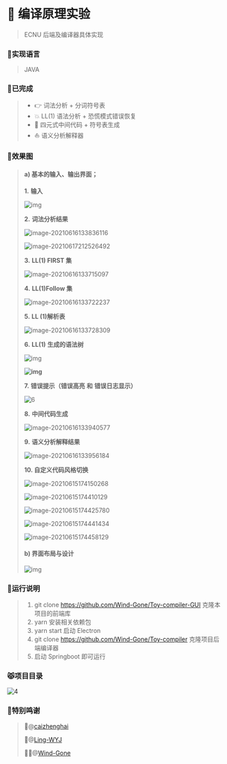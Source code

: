 # 🎁 编译原理实验

> ECNU 后端及编译器具体实现

### :bear:实现语言

> JAVA

### :koala:已完成

> - 👉 词法分析 + 分词符号表
> - :boom: LL(1) 语法分析 + 恐慌模式错误恢复
> - :star2: 四元式中间代码 + 符号表生成
> - :sailboat: 语义分析解释器

### :dog:效果图

> #### a) 基本的输入、输出界面；
>
>
>
> **1.** **输入**
>
> ![img](Readme.assets/clip_image002.png)
>
>
>
> **2.** **词法分析结果**
>
> ![image-20210616133836116](Readme.assets/image-20210616133836116.png)
>
> ![image-20210617212526492](Readme.assets/image-20210617212526492.png)
>
>
>
> **3.** **LL(1) FIRST 集**
>
> ![image-20210616133715097](Readme.assets/image-20210616133715097.png)
>
>
>
> **4.** **LL(1)Follow 集**
>
> ![image-20210616133722237](Readme.assets/image-20210616133722237.png)
>
>
>
> **5.** **LL (1)解析表**
>
> ![image-20210616133728309](Readme.assets/image-20210616133728309.png)
>
>
>
> **6.** **LL(1)** **生成的语法树**
>
> ![img](Readme.assets/clip_image012.png)
>
> **![img](Readme.assets/clip_image014.jpg)**
>
>
>
> **7.** **错误提示（错误高亮** **和** **错误日志显示）**
>
> ![6](Readme.assets/6.png)
>
>
>
> **8.** **中间代码生成**
>
> ![image-20210616133940577](Readme.assets/image-20210616133940577.png)
>
>
>
> **9.** **语义分析解释结果**
>
> ![image-20210616133956184](Readme.assets/image-20210616133956184.png)
>
>
>
> **10. 自定义代码风格切换**
>
> ![image-20210615174150268](Readme.assets/image-20210615174150268.png)
>
> ![image-20210615174410129](Readme.assets/image-20210615174410129.png)
>
> ![image-20210615174425780](Readme.assets/image-20210615174425780.png)
>
> ![image-20210615174441434](Readme.assets/image-20210615174441434.png)
>
> ![image-20210615174458129](Readme.assets/image-20210615174458129.png)
>
>
>
> #### b) 界面布局与设计
>
> ![img](Readme.assets/clip_image022.jpg)

### :frog:运行说明

> 1. git clone https://github.com/Wind-Gone/Toy-compiler-GUI 克隆本项目的前端库
> 2. yarn 安装相关依赖包
> 3. yarn start 启动 Electron
> 4. git clone https://github.com/Wind-Gone/Toy-compiler 克隆项目后端编译器
> 5. 启动 Springboot 即可运行

### :pouting_cat:项目目录

![4](Readme.assets/4.jpg)

### :rabbit:特别鸣谢

> :man_with_gua_pi_mao:@[caizhenghai](https://github.com/caizhenghai)
>
> :girl:@[Ling-WYJ](https://github.com/Ling-WYJ)
>
>  :man_with_turban:@[Wind-Gone](https://github.com/Wind-Gone)

